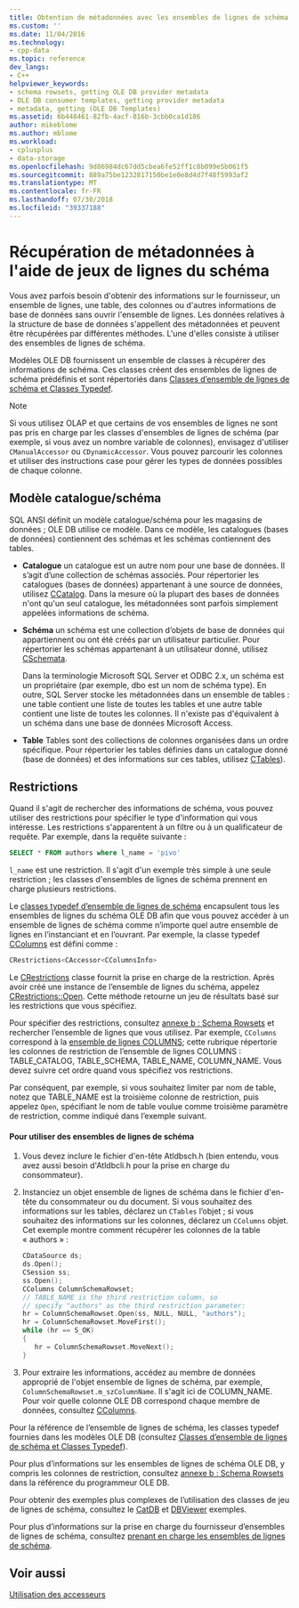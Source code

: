 ```yaml
---
title: Obtention de métadonnées avec les ensembles de lignes de schéma | Microsoft Docs
ms.custom: ''
ms.date: 11/04/2016
ms.technology:
- cpp-data
ms.topic: reference
dev_langs:
- C++
helpviewer_keywords:
- schema rowsets, getting OLE DB provider metadata
- OLE DB consumer templates, getting provider metadata
- metadata, getting (OLE DB Templates)
ms.assetid: 6b448461-82fb-4acf-816b-3cbb0ca1d186
author: mikeblome
ms.author: mblome
ms.workload:
- cplusplus
- data-storage
ms.openlocfilehash: 9d86984dc67dd5cbea6fe52ff1c8b099e5b061f5
ms.sourcegitcommit: 889a75be1232817150be1e0e8d4d7f48f5993af2
ms.translationtype: MT
ms.contentlocale: fr-FR
ms.lasthandoff: 07/30/2018
ms.locfileid: "39337188"
---
```

# <a name="obtaining-metadata-with-schema-rowsets"></a>Récupération de métadonnées à l'aide de jeux de lignes du schéma
Vous avez parfois besoin d'obtenir des informations sur le fournisseur, un ensemble de lignes, une table, des colonnes ou d'autres informations de base de données sans ouvrir l'ensemble de lignes. Les données relatives à la structure de base de données s'appellent des métadonnées et peuvent être récupérées par différentes méthodes. L'une d'elles consiste à utiliser des ensembles de lignes de schéma.  
  
 Modèles OLE DB fournissent un ensemble de classes à récupérer des informations de schéma. Ces classes créent des ensembles de lignes de schéma prédéfinis et sont répertoriés dans [Classes d’ensemble de lignes de schéma et Classes Typedef](../../data/oledb/schema-rowset-classes-and-typedef-classes.md).  
  
> [!NOTE]
>  Si vous utilisez OLAP et que certains de vos ensembles de lignes ne sont pas pris en charge par les classes d'ensembles de lignes de schéma (par exemple, si vous avez un nombre variable de colonnes), envisagez d'utiliser `CManualAccessor` ou `CDynamicAccessor`. Vous pouvez parcourir les colonnes et utiliser des instructions case pour gérer les types de données possibles de chaque colonne.  
  
## <a name="catalogschema-model"></a>Modèle catalogue/schéma  
 SQL ANSI définit un modèle catalogue/schéma pour les magasins de données ; OLE DB utilise ce modèle. Dans ce modèle, les catalogues (bases de données) contiennent des schémas et les schémas contiennent des tables.  
  
-   **Catalogue** un catalogue est un autre nom pour une base de données. Il s’agit d’une collection de schémas associés. Pour répertorier les catalogues (bases de données) appartenant à une source de données, utilisez [CCatalog](../../data/oledb/ccatalogs-ccataloginfo.md). Dans la mesure où la plupart des bases de données n'ont qu'un seul catalogue, les métadonnées sont parfois simplement appelées informations de schéma.  
  
-   **Schéma** un schéma est une collection d’objets de base de données qui appartiennent ou ont été créés par un utilisateur particulier. Pour répertorier les schémas appartenant à un utilisateur donné, utilisez [CSchemata](../../data/oledb/cschemata-cschematainfo.md).  
  
     Dans la terminologie Microsoft SQL Server et ODBC 2.x, un schéma est un propriétaire (par exemple, dbo est un nom de schéma type). En outre, SQL Server stocke les métadonnées dans un ensemble de tables : une table contient une liste de toutes les tables et une autre table contient une liste de toutes les colonnes. Il n'existe pas d'équivalent à un schéma dans une base de données Microsoft Access.  
  
-   **Table** Tables sont des collections de colonnes organisées dans un ordre spécifique. Pour répertorier les tables définies dans un catalogue donné (base de données) et des informations sur ces tables, utilisez [CTables](../../data/oledb/ctables-ctableinfo.md)).  
  
## <a name="restrictions"></a>Restrictions  
 Quand il s'agit de rechercher des informations de schéma, vous pouvez utiliser des restrictions pour spécifier le type d'information qui vous intéresse. Les restrictions s'apparentent à un filtre ou à un qualificateur de requête. Par exemple, dans la requête suivante :  
  
```sql  
SELECT * FROM authors where l_name = 'pivo'  
```  
  
 `l_name` est une restriction. Il s'agit d'un exemple très simple à une seule restriction ; les classes d'ensembles de lignes de schéma prennent en charge plusieurs restrictions.  
  
 Le [classes typedef d’ensemble de lignes de schéma](../../data/oledb/schema-rowset-classes-and-typedef-classes.md) encapsulent tous les ensembles de lignes du schéma OLE DB afin que vous pouvez accéder à un ensemble de lignes de schéma comme n’importe quel autre ensemble de lignes en l’instanciant et en l’ouvrant. Par exemple, la classe typedef [CColumns](../../data/oledb/ccolumns-ccolumnsinfo.md) est défini comme :  
  
```cpp  
CRestrictions<CAccessor<CColumnsInfo>  
```  
  
 Le [CRestrictions](../../data/oledb/crestrictions-class.md) classe fournit la prise en charge de la restriction. Après avoir créé une instance de l’ensemble de lignes du schéma, appelez [CRestrictions::Open](../../data/oledb/crestrictions-open.md). Cette méthode retourne un jeu de résultats basé sur les restrictions que vous spécifiez.  
  
 Pour spécifier des restrictions, consultez [annexe b : Schema Rowsets](http://go.microsoft.com/fwlink/p/?linkid=64681) et rechercher l’ensemble de lignes que vous utilisez. Par exemple, `CColumns` correspond à la [ensemble de lignes COLUMNS](http://go.microsoft.com/fwlink/p/?linkid=64682); cette rubrique répertorie les colonnes de restriction de l’ensemble de lignes COLUMNS : TABLE_CATALOG, TABLE_SCHEMA, TABLE_NAME, COLUMN_NAME. Vous devez suivre cet ordre quand vous spécifiez vos restrictions.  
  
 Par conséquent, par exemple, si vous souhaitez limiter par nom de table, notez que TABLE_NAME est la troisième colonne de restriction, puis appelez `Open`, spécifiant le nom de table voulue comme troisième paramètre de restriction, comme indiqué dans l’exemple suivant.  
  
#### <a name="to-use-schema-rowsets"></a>Pour utiliser des ensembles de lignes de schéma  
  
1.  Vous devez inclure le fichier d'en-tête Atldbsch.h (bien entendu, vous avez aussi besoin d'Atldbcli.h pour la prise en charge du consommateur).  
  
2.  Instanciez un objet ensemble de lignes de schéma dans le fichier d'en-tête du consommateur ou du document. Si vous souhaitez des informations sur les tables, déclarez un `CTables` l’objet ; si vous souhaitez des informations sur les colonnes, déclarez un `CColumns` objet. Cet exemple montre comment récupérer les colonnes de la table « authors » :  
  
    ```cpp  
    CDataSource ds;  
    ds.Open();  
    CSession ss;  
    ss.Open();  
    CColumns ColumnSchemaRowset;  
    // TABLE_NAME is the third restriction column, so  
    // specify "authors" as the third restriction parameter:  
    hr = ColumnSchemaRowset.Open(ss, NULL, NULL, "authors");  
    hr = ColumnSchemaRowset.MoveFirst();  
    while (hr == S_OK)  
    {  
       hr = ColumnSchemaRowset.MoveNext();  
    }  
    ```  
  
3.  Pour extraire les informations, accédez au membre de données approprié de l'objet ensemble de lignes de schéma, par exemple, `ColumnSchemaRowset.m_szColumnName`. Il s'agit ici de COLUMN_NAME. Pour voir quelle colonne OLE DB correspond chaque membre de données, consultez [CColumns](../../data/oledb/ccolumns-ccolumnsinfo.md).  
  
 Pour la référence de l’ensemble de lignes de schéma, les classes typedef fournies dans les modèles OLE DB (consultez [Classes d’ensemble de lignes de schéma et Classes Typedef](../../data/oledb/schema-rowset-classes-and-typedef-classes.md)).  
  
 Pour plus d’informations sur les ensembles de lignes de schéma OLE DB, y compris les colonnes de restriction, consultez [annexe b : Schema Rowsets](http://go.microsoft.com/fwlink/p/?linkid=64681) dans la référence du programmeur OLE DB.  
  
 Pour obtenir des exemples plus complexes de l’utilisation des classes de jeu de lignes de schéma, consultez le [CatDB](http://msdn.microsoft.com/003d516b-2bf6-444e-8be5-4ebaa0b66046) et [DBViewer](http://msdn.microsoft.com/07620f99-c347-4d09-9ebc-2459e8049832) exemples.  
  
 Pour plus d’informations sur la prise en charge du fournisseur d’ensembles de lignes de schéma, consultez [prenant en charge les ensembles de lignes de schéma](../../data/oledb/supporting-schema-rowsets.md).  
  
## <a name="see-also"></a>Voir aussi  
 [Utilisation des accesseurs](../../data/oledb/using-accessors.md)
